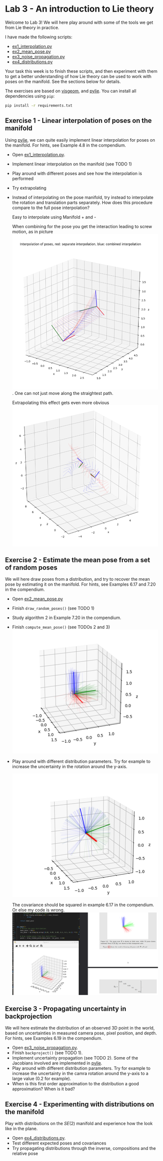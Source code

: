 # Lab 3 - An introduction to Lie theory

Welcome to Lab 3!
We will here play around with some of the tools we get from Lie theory in practice.

I have made the following scripts:
- [ex1_interpolation.py](ex1_interpolation.py)
- [ex2_mean_pose.py](ex2_mean_pose.py)
- [ex3_noise_propagation.py](ex3_noise_propagation.py)
- [ex4_distributions.py](ex4_distributions.py)

Your task this week is to finish these scripts, and then experiment with them to get a better understanding of how Lie theory can be used to work with poses on the manifold.
See the sections below for details.

The exercises are based on [visgeom](https://github.com/tussedrotten/visgeom), and [pylie](https://github.com/tussedrotten/pylie).
You can install all dependencies using `pip`:
```bash
pip install -r requirements.txt
```

## Exercise 1 - Linear interpolation of poses on the manifold

Using [pylie](https://github.com/tussedrotten/pylie), we can quite easily implement linear interpolation for poses on the manifold.
For hints, see Example 4.8 in the compendium.

- Open [ex1_interpolation.py](ex1_interpolation.py).
- Implement linear interpolation on the manifold (see TODO 1) 
- Play around with different poses and see how the interpolation is performed
- Try extrapolating
- Instead of interpolating on the pose manifold, try instead to interpolate the rotation and translation parts separately.
  How does this procedure compare to the full pose interpolation?

  Easy to interpolate using Manifold + and -

  When combining for the pose you get the interaction leading to screw motion, as in picture ![alt text](image.png).
  One can not just move along the straightest path.
  
  Extrapolating this effect gets even more obvious ![alt text](image-1.png)
  

## Exercise 2 - Estimate the mean pose from a set of random poses

We will here draw poses from a distribution, and try to recover the mean pose by estimating it on the manifold.
For hints, see Examples 6.17 and 7.20 in the compendium. 

- Open [ex2_mean_pose.py](ex2_mean_pose.py)
- Finish `draw_random_poses()` (see TODO 1)
- Study algorithm 2 in Example 7.20 in the compendium.
- Finish `compute_mean_pose()` (see TODOs 2 and 3)
![alt text](image-2.png)
- Play around with different distribution parameters.
  Try for example to increase the uncertainty in the rotation around the y-axis.

  ![alt text](image-3.png)

  The covariance should be squared in example 6.17 in the compendium.
  Or else my code is wrong. ![alt text](image-4.png)
  
## Exercise 3 - Propagating uncertainty in backprojection

We will here estimate the distribution of an observed 3D point in the world, based on uncertainties in measured camera pose, pixel position, and depth. 
For hints, see Examples 6.19 in the compendium. 

- Open [ex3_noise_propagation.py](ex3_noise_propagation.py).
- Finish `backproject()` (see TODO 1).
- Implement uncertainty propagation (see TODO 2).
  Some of the Jacobians involved are implemented in [pylie](https://github.com/tussedrotten/pylie).
- Play around with different distribution parameters.
  Try for example to increase the uncertainty in the camra rotation around the y-axis to a large value (0.2 for example).
- When is this first order approximation to the distribution a good approximation? When is it bad?


## Exercise 4 - Experimenting with distributions on the manifold

Play with distributions on the _SE_(2) manifold and experience how the look like in the plane.

- Open [ex4_distributions.py](ex4_distributions.py).
- Test different expected poses and covariances
- Try propagating distributions through the inverse, compositions and the relative pose
